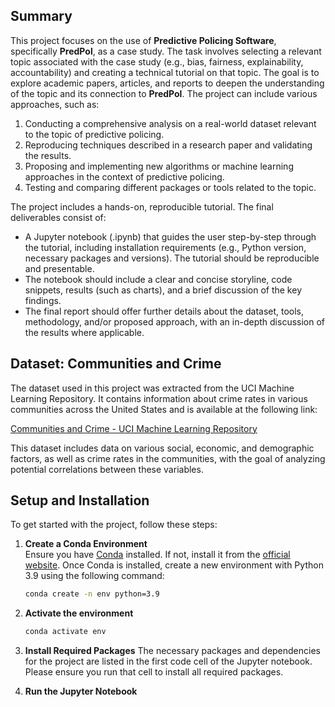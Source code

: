 ## Summary

This project focuses on the use of **Predictive Policing Software**, specifically **PredPol**, as a case study. The task involves selecting a relevant topic associated with the case study (e.g., bias, fairness, explainability, accountability) and creating a technical tutorial on that topic. The goal is to explore academic papers, articles, and reports to deepen the understanding of the topic and its connection to **PredPol**. The project can include various approaches, such as:

1. Conducting a comprehensive analysis on a real-world dataset relevant to the topic of predictive policing.
2. Reproducing techniques described in a research paper and validating the results.
3. Proposing and implementing new algorithms or machine learning approaches in the context of predictive policing.
4. Testing and comparing different packages or tools related to the topic.

The project includes a hands-on, reproducible tutorial. The final deliverables consist of:

- A Jupyter notebook (.ipynb) that guides the user step-by-step through the tutorial, including installation requirements (e.g., Python version, necessary packages and versions). The tutorial should be reproducible and presentable.
- The notebook should include a clear and concise storyline, code snippets, results (such as charts), and a brief discussion of the key findings.
- The final report should offer further details about the dataset, tools, methodology, and/or proposed approach, with an in-depth discussion of the results where applicable.


## Dataset: Communities and Crime

The dataset used in this project was extracted from the UCI Machine Learning Repository. It contains information about crime rates in various communities across the United States and is available at the following link:

[Communities and Crime - UCI Machine Learning Repository](https://archive.ics.uci.edu/dataset/183/communities+and+crime)

This dataset includes data on various social, economic, and demographic factors, as well as crime rates in the communities, with the goal of analyzing potential correlations between these variables.

## Setup and Installation

To get started with the project, follow these steps:

1. **Create a Conda Environment**  
   Ensure you have [Conda](https://conda.io/) installed. If not, install it from the [official website](https://conda.io/projects/conda/en/latest/index.html). Once Conda is installed, create a new environment with Python 3.9 using the following command:

   ```bash
   conda create -n env python=3.9
2. **Activate the environment**
    ```bash
    conda activate env
3. **Install Required Packages**
    The necessary packages and dependencies for the project are listed in the first code cell of the Jupyter notebook. Please ensure you run that cell to install all required packages.
4. **Run the Jupyter Notebook**
